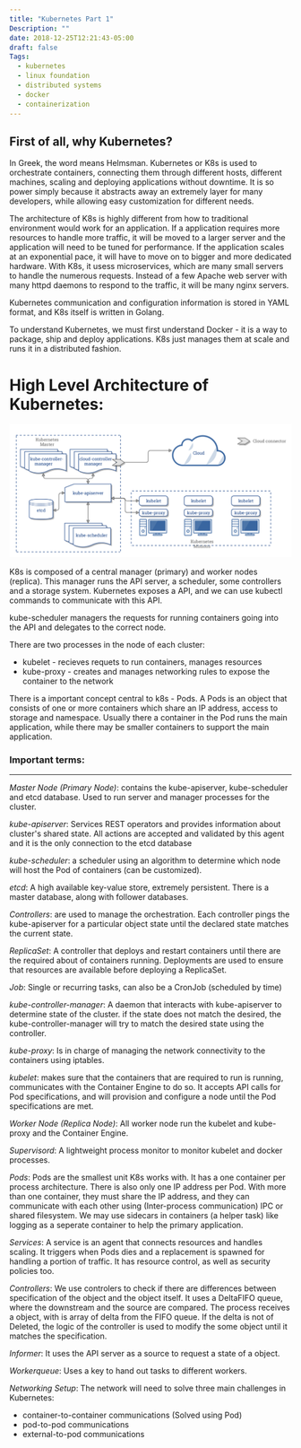 ```yaml
---
title: "Kubernetes Part 1"
Description: ""
date: 2018-12-25T12:21:43-05:00
draft: false
Tags:
  - kubernetes
  - linux foundation
  - distributed systems
  - docker
  - containerization
---
```


## First of all, why Kubernetes?
In Greek, the word means Helmsman.
Kubernetes or K8s is used to orchestrate containers, connecting them through different hosts, different machines, scaling and deploying applications without downtime. It is so power simply because it abstracts away an extremely layer for many developers, while allowing easy customization for different needs. 

The architecture of K8s is highly different from how to traditional environment would work for an application. If a application requires more resources to handle more traffic, it will be moved to a larger server and the application will need to be tuned for performance. If the application scales at an exponential pace, it will have to move on to bigger and more dedicated hardware. With K8s, it usess microservices, which are many small servers to handle the numerous requests. Instead of a few Apache web server with many httpd daemons to respond to the traffic, it will be many nginx servers.

Kubernetes communication and configuration information is stored in YAML format, and K8s itself is written in Golang.

To understand Kubernetes, we must first understand Docker - it is a way to package, ship and deploy applications. K8s just manages them at scale and runs it in a distributed fashion.

# High Level Architecture of Kubernetes:

![Image of Working](https://raw.githubusercontent.com/roberthluo/roberthluo.com/master/static/img/blog/kubernetes-series/kubernetes-architecture.png)


K8s is composed of a central manager (primary) and worker nodes (replica). This manager runs the API server, a scheduler, some controllers and a storage system.
Kubernetes exposes a API, and we can use kubectl commands to communicate with this API.

kube-scheduler managers the requests for running containers going into the API and delegates to the correct node.

There are two processes in the node of each cluster:

* kubelet - recieves requets to run containers, manages resources
* kube-proxy - creates and manages networking rules to expose the container to the network

There is a important concept central to k8s - Pods. A Pods is an object that consists of one or more containers which share an IP address, access to storage and namespace. Usually there a container in the Pod runs the main application, while there may be smaller containers to support the main application.

### Important terms:
------------

_Master Node (Primary Node)_:
contains the kube-apiserver, kube-scheduler and etcd database. Used to run server and manager processes for the cluster.

_kube-apiserver_:
Services REST operators and provides information about cluster's shared state. All actions are accepted and validated by this agent and it is the only connection to the etcd database

_kube-scheduler_:
a scheduler using an algorithm to determine which node will host the Pod of containers (can be customized).

_etcd_:
A high available key-value store, extremely persistent. There is a master database, along with follower databases.

_Controllers_:
are used to manage the orchestration. Each controller pings the kube-apiserver for a particular object state until the declared state matches the current state.

_ReplicaSet_:
A controller that deploys and restart containers until there are the required about of containers running. Deployments are used to ensure that resources are available before deploying a ReplicaSet.

_Job_:
Single or recurring tasks, can also be a CronJob (scheduled by time)

_kube-controller-manager_:
A daemon that interacts with kube-apiserver to determine state of the cluster. if the state does not match the desired, the kube-controller-manager will try to match the desired state using the controller.

_kube-proxy_:
Is in charge of managing the network connectivity to the containers using iptables.

_kubelet_:
makes sure that the containers that are required to run is running, communicates with the Container Engine to do so. It accepts API calls for Pod specifications, and will provision and configure a node until the Pod specifications are met.

_Worker Node (Replica Node)_:
All worker node run the kubelet and kube-proxy and the Container Engine.

_Supervisord_:
A lightweight process monitor to monitor kubelet and docker processes.

_Pods_:
Pods are the smallest unit K8s works with. It has a one container per process architecture. There is also only one IP address per Pod. With more than one container, they must share the IP address, and they can communicate with each other using (Inter-process communication) IPC or shared filesystem. We may use sidecars in containers (a helper task) like logging as a seperate container to help the primary application.

_Services_:
A service is an agent that connects resources and handles scaling. It triggers when Pods dies and a replacement is spawned for handling a portion of traffic.
It has resource control, as well as security policies too.

_Controllers_:
We use controlers to check if there are differences between specification of the object and the object itself. It uses a DeltaFIFO queue, where the downstream and the source are compared. The process receives a object, with is array of delta from the FIFO queue. If the delta is not of Deleted, the logic of the controller is used to modify the some object until it matches the specification.

_Informer_:
It uses the API server as a source to request a state of a object.

_Workerqueue_:
Uses a key to hand out tasks to different workers.

_Networking Setup_:
The network will need to solve three main challenges in Kubernetes:

* container-to-container communications (Solved using Pod)
* pod-to-pod communications
* external-to-pod communications

